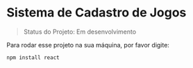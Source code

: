 # Sistema de Cadastro de Jogos

> Status do Projeto: Em desenvolvimento

Para rodar esse projeto na sua máquina, por favor digite:
```
npm install react
```
